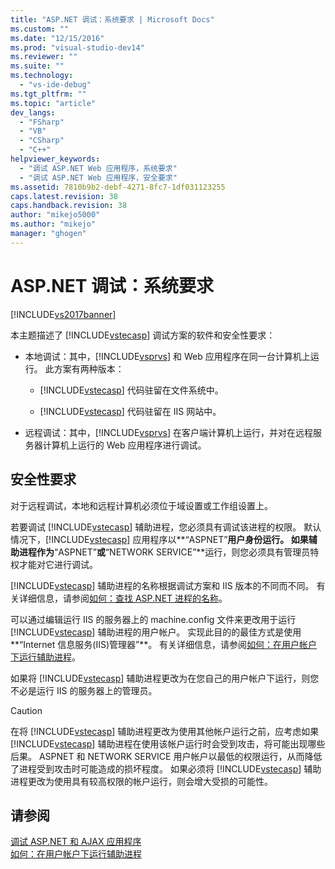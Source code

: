 ```yaml
---
title: "ASP.NET 调试：系统要求 | Microsoft Docs"
ms.custom: ""
ms.date: "12/15/2016"
ms.prod: "visual-studio-dev14"
ms.reviewer: ""
ms.suite: ""
ms.technology: 
  - "vs-ide-debug"
ms.tgt_pltfrm: ""
ms.topic: "article"
dev_langs: 
  - "FSharp"
  - "VB"
  - "CSharp"
  - "C++"
helpviewer_keywords: 
  - "调试 ASP.NET Web 应用程序，系统要求"
  - "调试 ASP.NET Web 应用程序，安全要求"
ms.assetid: 7810b9b2-debf-4271-8fc7-1df031123255
caps.latest.revision: 38
caps.handback.revision: 38
author: "mikejo5000"
ms.author: "mikejo"
manager: "ghogen"
---
```

# ASP.NET 调试：系统要求
[!INCLUDE[vs2017banner](../code-quality/includes/vs2017banner.md)]

本主题描述了 [!INCLUDE[vstecasp](../code-quality/includes/vstecasp_md.md)] 调试方案的软件和安全性要求：  
  
-   本地调试：其中，[!INCLUDE[vsprvs](../code-quality/includes/vsprvs_md.md)] 和 Web 应用程序在同一台计算机上运行。 此方案有两种版本：  
  
    -   [!INCLUDE[vstecasp](../code-quality/includes/vstecasp_md.md)] 代码驻留在文件系统中。  
  
    -   [!INCLUDE[vstecasp](../code-quality/includes/vstecasp_md.md)] 代码驻留在 IIS 网站中。  
  
-   远程调试：其中，[!INCLUDE[vsprvs](../code-quality/includes/vsprvs_md.md)] 在客户端计算机上运行，并对在远程服务器计算机上运行的 Web 应用程序进行调试。  
  
## 安全性要求  
 对于远程调试，本地和远程计算机必须位于域设置或工作组设置上。  
  
 若要调试 [!INCLUDE[vstecasp](../code-quality/includes/vstecasp_md.md)] 辅助进程，您必须具有调试该进程的权限。 默认情况下，[!INCLUDE[vstecasp](../code-quality/includes/vstecasp_md.md)] 应用程序以**“ASPNET”**用户身份运行。 如果辅助进程作为**“ASPNET”**或**“NETWORK SERVICE”**运行，则您必须具有管理员特权才能对它进行调试。  
  
 [!INCLUDE[vstecasp](../code-quality/includes/vstecasp_md.md)] 辅助进程的名称根据调试方案和 IIS 版本的不同而不同。 有关详细信息，请参阅[如何：查找 ASP.NET 进程的名称](../debugger/how-to-find-the-name-of-the-aspnet-process.md)。  
  
 可以通过编辑运行 IIS 的服务器上的 machine.config 文件来更改用于运行 [!INCLUDE[vstecasp](../code-quality/includes/vstecasp_md.md)] 辅助进程的用户帐户。 实现此目的的最佳方式是使用**“Internet 信息服务\(IIS\)管理器”**。 有关详细信息，请参阅[如何：在用户帐户下运行辅助进程](../debugger/how-to-run-the-worker-process-under-a-user-account.md)。  
  
 如果将 [!INCLUDE[vstecasp](../code-quality/includes/vstecasp_md.md)] 辅助进程更改为在您自己的用户帐户下运行，则您不必是运行 IIS 的服务器上的管理员。  
  
> [!CAUTION]
>  在将 [!INCLUDE[vstecasp](../code-quality/includes/vstecasp_md.md)] 辅助进程更改为使用其他帐户运行之前，应考虑如果 [!INCLUDE[vstecasp](../code-quality/includes/vstecasp_md.md)] 辅助进程在使用该帐户运行时会受到攻击，将可能出现哪些后果。 ASPNET 和 NETWORK SERVICE 用户帐户以最低的权限运行，从而降低了进程受到攻击时可能造成的损坏程度。 如果必须将 [!INCLUDE[vstecasp](../code-quality/includes/vstecasp_md.md)] 辅助进程更改为使用具有较高权限的帐户运行，则会增大受损的可能性。  
  
## 请参阅  
 [调试 ASP.NET 和 AJAX 应用程序](../debugger/debugging-aspnet-and-ajax-applications.md)   
 [如何：在用户帐户下运行辅助进程](../debugger/how-to-run-the-worker-process-under-a-user-account.md)